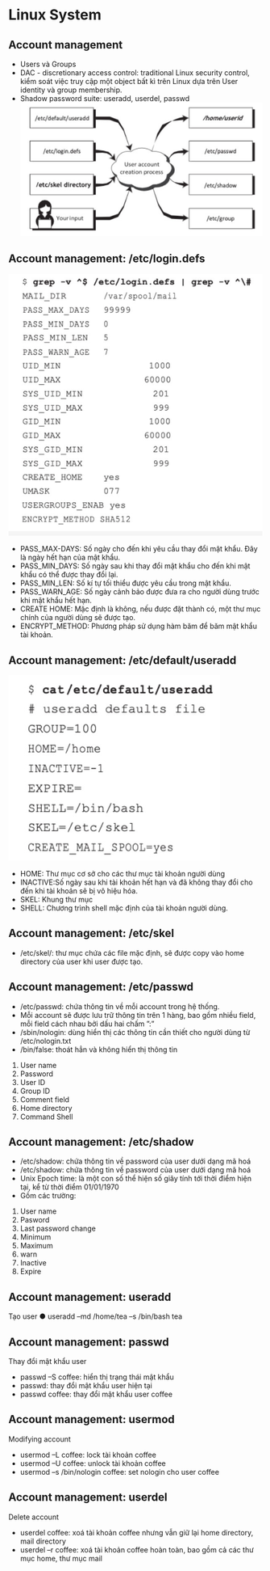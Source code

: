 # Linux System 
## Account management
* Users và Groups
* DAC - discretionary access control: traditional Linux security control, kiểm soát việc truy cập một object bất kì trên Linux dựa trên User identity và group membership.
* Shadow password suite: useradd, userdel, passwd
![](../Linux/images/ScreenShot%201.jpg)     
## Account management: /etc/login.defs
![](../Linux/images/ScreenShot2.jpg)   
* PASS_MAX-DAYS: Số ngày cho đến khi yêu cầu thay đổi mật khẩu. Đây là ngày hết hạn của mật khẩu.
* PASS_MIN_DAYS: Số ngày sau khi thay đổi mật khẩu cho đến khi mật khẩu có thể được thay đổi lại.
* PASS_MIN_LEN: Số kí tự tối thiểu được yêu cầu trong mật khẩu.
* PASS_WARN_AGE: Số ngày cảnh bảo được đưa ra cho người dùng trước khi mật khẩu hết hạn.
* CREATE HOME: Mặc định là không, nếu được đặt thành có, một thư mục chính của người dùng sẽ được tạo.
* ENCRYPT_METHOD: Phương pháp sử dụng hàm băm để băm mật khẩu tài khoản.

## Account management: /etc/default/useradd
![](../Linux/images/ScreenShot3.jpg)     
* HOME: Thư mục cơ sở cho các thư mục tài khoản người dùng
* INACTIVE:Số ngày sau khi tài khoản hết hạn và đã không thay đổi cho đến khi tài khoản sẽ bị vô hiệu hóa.
* SKEL: Khung thư mục
* SHELL: Chương trình shell mặc định của tài khoản người dùng.
## Account management: /etc/skel
* /etc/skel/: thư mục chứa các file mặc định, sẽ được copy vào home directory của user khi user được tạo.
##  Account management: /etc/passwd
* /etc/passwd: chứa thông tin về mỗi account trong hệ thống.
* Mỗi account sẽ được lưu trữ thông tin trên 1 hàng, bao gồm nhiều field, mỗi field cách nhau bởi dấu hai chấm ”:”
* /sbin/nologin: dùng hiển thị các thông tin cần thiết cho người dùng từ /etc/nologin.txt
* /bin/false: thoát hẳn và không hiển thị thông tin

1. User name
1. Password
1. User ID
1. Group ID
1. Comment field
1. Home directory
1. Command Shell
## Account management: /etc/shadow
* /etc/shadow: chứa thông tin về password của user dưới dạng mã hoá
* /etc/shadow: chứa thông tin về password của user dưới dạng mã hoá
* Unix Epoch time: là một con số thể hiện số giây tính tới thời điểm hiện tại, kể từ thời điểm 01/01/1970
* Gồm các trường:
1. User name
1. Pasword
1. Last password change 
1. Minimum
1. Maximum
1. warn
1. Inactive
1. Expire
## Account management: useradd
Tạo user
● useradd –md /home/tea –s /bin/bash tea
##  Account management: passwd
Thay đổi mật khẩu user
* passwd –S coffee: hiển thị trạng thái mật khẩu
* passwd: thay đổi mật khẩu user hiện tại
* passwd coffee: thay đổi mật khẩu user coffee
##  Account management: usermod
Modifying account
* usermod –L coffee: lock tài khoản coffee
* usermod –U coffee: unlock tài khoản coffee
* usermod –s /bin/nologin coffee: set nologin cho user coffee
## Account management: userdel
Delete account
* userdel coffee: xoá tài khoản coffee nhưng vẫn giữ lại home directory, mail directory
* userdel –r coffee: xoá tài khoản coffee hoàn toàn, bao gồm cả các thư mục home, thư mục mail

